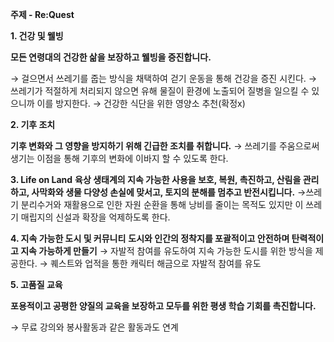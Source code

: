 **주제 - Re:Quest**

**1. 건강 및 웰빙**

**모든 연령대의 건강한 삶을 보장하고 웰빙을 증진합니다.**

→ 걸으면서 쓰레기를 줍는 방식을 채택하여 걷기 운동을 통해 건강을 증진 시킨다.
→ 쓰레기가 적절하게 처리되지 않으면 유해 물질이 환경에 노출되어 질병을 일으킬 수 있으니까 이를 방지한다.
→ 건강한 식단을 위한 영양소 추천(확정x)

**2. 기후 조치**

**기후 변화와 그 영향을 방지하기 위해 긴급한 조치를 취합니다.**
→ 쓰레기를 주움으로써 생기는 이점을 통해 기후의 변화에 이바지 할 수 있도록 한다.

**3. Life on Land**
**육상 생태계의 지속 가능한 사용을 보호, 복원, 촉진하고, 산림을 관리하고, 사막화와 생물 다양성 손실에 맞서고, 토지의 분해를 멈추고 반전시킵니다.**
→쓰레기 분리수거와 재활용으로 인한 자원 순환을 통해 낭비를 줄이는 목적도 있지만 이 쓰레기 매립지의 신설과 확장을 억제하도록 한다.

**4. 지속 가능한 도시 및 커뮤니티**
**도시와 인간의 정착지를 포괄적이고 안전하며 탄력적이고 지속 가능하게 만들기**
→ 자발적 참여를 유도하여 지속 가능한 도시를 위한 방식을 제공한다.
→ 퀘스트와 업적을 통한 캐릭터 해금으로 자발적 참여를 유도

**5. 고품질 교육**

**포용적이고 공평한 양질의 교육을 보장하고 모두를 위한 평생 학습 기회를 촉진합니다.**

→ 무료 강의와 봉사활동과 같은 활동과도 연계
